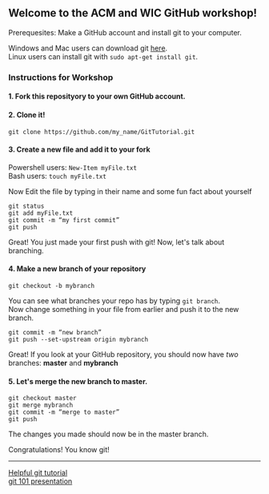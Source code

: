 ## Welcome to the ACM and WIC GitHub workshop!

Prerequesites: Make a GitHub account and install git to your computer.

Windows and Mac users can download git [here](https://git-scm.com/).  
Linux users can install git with `sudo apt-get install git`.

### Instructions for Workshop

#### 1. Fork this reposityory to your own GitHub account.

#### 2. Clone it!

```
git clone https://github.com/my_name/GitTutorial.git
```

#### 3. Create a new file and add it to your fork

Powershell users: `New-Item myFile.txt`  
Bash users: `touch myFile.txt`

Now Edit the file by typing in their name and some fun fact about yourself

```
git status
git add myFile.txt
git commit -m “my first commit”
git push
```

Great! You just made your first push with git! Now, let's talk about branching.

#### 4. Make a new branch of your repository

```
git checkout -b mybranch
```
You can see what branches your repo has by typing `git branch`.  
Now change something in your file from earlier and push it to the new branch.

```
git commit -m “new branch”
git push --set-upstream origin mybranch
```

Great! If you look at your GitHub repository, you should now have *two* branches: **master** and **mybranch**

#### 5. Let's merge the new branch to master.

```
git checkout master 
git merge mybranch
git commit -m “merge to master”
git push
```

The changes you made should now be in the master branch.

Congratulations! You know git!

---

[Helpful git tutorial](https://github.com/Rafase282/MyFCCWiki/blob/master/Back-End-Development-Certification/Git/Lesson-Save-your-Code-Revisions-Forever-with-Git.md)  
[git 101 presentation](https://drive.google.com/open?id=1tyiOKLQVVEwVtHhDUOF-Wli4dZYBR7r5GwrPSvAy8BE)
